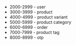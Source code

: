 

- 2000-2999 - user
- 3000-3999 - product
- 4000-4999 - product variant
- 5000-5999 - product category
- 6000-6999 - order
- 7000-7999 - product tag
- 8000-8999 - otp